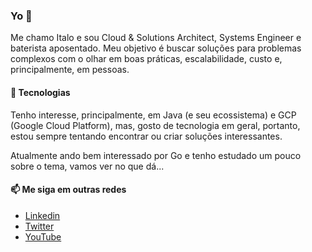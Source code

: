 ### Yo 👋

Me chamo Italo e sou Cloud & Solutions Architect, Systems Engineer e baterista aposentado. Meu objetivo é buscar soluções para problemas complexos com o olhar em boas práticas, escalabilidade, custo e, principalmente, em pessoas.

#### 🔭 Tecnologias

Tenho interesse, principalmente, em Java (e seu ecossistema) e GCP (Google Cloud Platform), mas, gosto de tecnologia em geral, portanto, estou sempre tentando encontrar ou criar soluções interessantes.

Atualmente ando bem interessado por Go e tenho estudado um pouco sobre o tema, vamos ver no que dá...

#### 📫 Me siga em outras redes

- [Linkedin](https://www.linkedin.com/in/italobrunos)
- [Twitter](https://www.twitter.com/italobrunos)
- [YouTube](https://www.youtube.com/italobrunos)

<!--
- 🔭 I’m currently working on ...
- 🌱 I’m currently learning ...
- 👯 I’m looking to collaborate on ...
- 🤔 I’m looking for help with ...
- 💬 Ask me about ...
- 📫 How to reach me: ...
- 😄 Pronouns: ...
- ⚡ Fun fact: ...
-->
